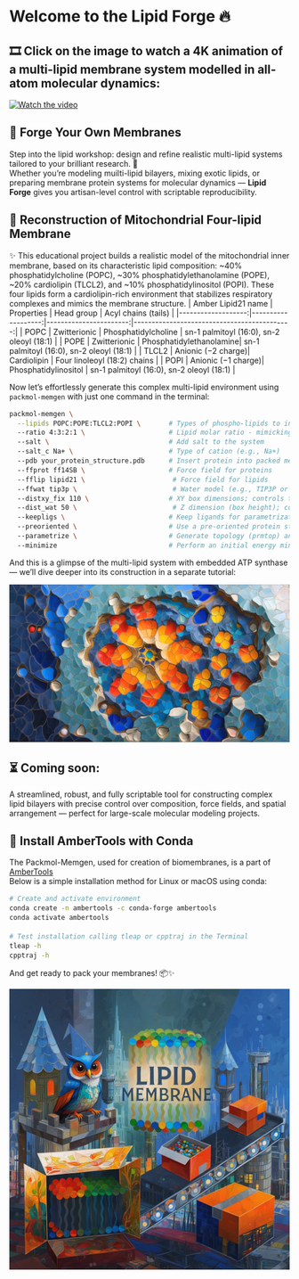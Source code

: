 # Welcome to the **Lipid Forge** 🔥

## 🎞️ Click on the image to watch a 4K animation of a multi-lipid membrane system modelled in all-atom molecular dynamics:
[![Watch the video](https://img.youtube.com/vi/_8Gq76UBun4/maxresdefault.jpg)](https://www.youtube.com/watch?v=_8Gq76UBun4)

## 🔨 Forge Your Own Membranes  
Step into the lipid workshop: design and refine realistic multi-lipid systems tailored to your brilliant research. 💎  
Whether you’re modeling muilti-lipid bilayers, mixing exotic lipids, or preparing membrane protein systems for molecular dynamics — **Lipid Forge** gives you artisan-level control with scriptable reproducibility.  

## 💠 Reconstruction of Mitochondrial Four-lipid Membrane 
  ✨ This educational project builds a realistic model of the mitochondrial inner membrane, based on its characteristic lipid composition: ~40% phosphatidylcholine (POPC), ~30% phosphatidylethanolamine (POPE), ~20% cardiolipin (TLCL2), and ~10% phosphatidylinositol (POPI). These four lipids form a cardiolipin-rich environment that stabilizes respiratory complexes and mimics the membrane structure.
| Amber Lipid21 name | Properties         | Head group              | Acyl chains (tails)                        |
|-------------------:|-------------------:|-----------------------:|--------------------------------------------:|
| POPC               | Zwitterionic       | Phosphatidylcholine     | sn-1 palmitoyl (16:0), sn-2 oleoyl (18:1)  |
| POPE               | Zwitterionic       | Phosphatidylethanolamine| sn-1 palmitoyl (16:0), sn-2 oleoyl (18:1)  |
| TLCL2              | Anionic (−2 charge)| Cardiolipin             | Four linoleoyl (18:2) chains               |
| POPI               | Anionic (−1 charge)| Phosphatidylinositol    | sn-1 palmitoyl (16:0), sn-2 oleoyl (18:1)  |

Now let’s effortlessly generate this complex multi-lipid environment using `packmol-memgen` with just one command in the terminal:

```bash
packmol-memgen \
  --lipids POPC:POPE:TLCL2:POPI \       # Types of phospho-lipids to include
  --ratio 4:3:2:1 \                     # Lipid molar ratio - mimicking  mitochondrial inner membrane composition
  --salt \                              # Add salt to the system
  --salt_c Na+ \                        # Type of cation (e.g., Na+)
  --pdb your_protein_structure.pdb      # Insert protein into packed membrane - comment it for a pure membrane simulation
  --ffprot ff14SB \                     # Force field for proteins
  --fflip lipid21 \                      # Force field for lipids
  --ffwat tip3p \                        # Water model (e.g., TIP3P or SPC)
  --distxy_fix 110 \                    # XY box dimensions; controls total number of lipids
  --dist_wat 50 \                        # Z dimension (box height); controls number of water molecules
  --keepligs \                          # Keep ligands for parametrization (covered in tutorial)
  --preoriented \                       # Use a pre-oriented protein structure (e.g., from OPM or PDBTM)
  --parametrize \                       # Generate topology (prmtop) and coordinate files with AmberTools
  --minimize                            # Perform an initial energy minimization of the system
```

And this is a glimpse of the multi-lipid system with embedded ATP synthase — we’ll dive deeper into its construction in a separate tutorial:

<p align="center">
  <img src="https://github.com/TheVisualHub/VisualFactory/blob/a6832c514930f962b2357ef171f19dbe59fb7f72/assets/lipidforge_pre1.jpg?raw=true" alt="LipidForge Preview">
</p>

## ⏳ Coming soon:
A streamlined, robust, and fully scriptable tool for constructing complex lipid bilayers with precise control over composition, force fields, and spatial arrangement — perfect for large-scale molecular modeling projects.  
  
## 🧬 Install AmberTools with Conda
  The Packmol-Memgen, used for creation of biomembranes, is a part of [AmberTools](https://ambermd.org/AmberTools.php)  
  Below is a simple installation method for Linux or macOS using conda: 

```bash
# Create and activate environment
conda create -n ambertools -c conda-forge ambertools
conda activate ambertools

# Test installation calling tleap or cpptraj in the Terminal
tleap -h
cpptraj -h
```
And get ready to pack your membranes! 📦✨
    
![Lipid Forge Logo](https://github.com/TheVisualHub/VisualFactory/blob/aa62d075e6a471ca173dad8fea53666b5e629b88/assets/lipidforge_logo2.jpeg?raw=true)
